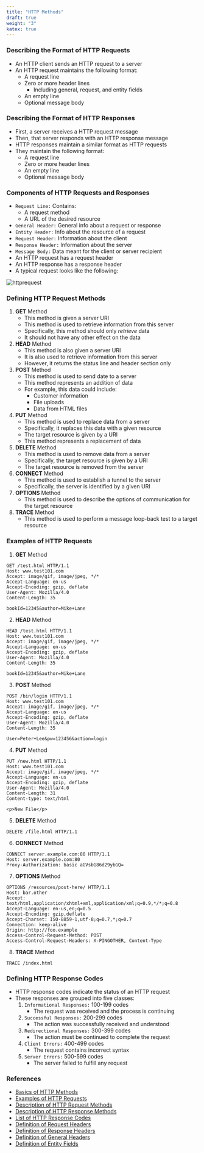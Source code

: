 ```yaml
---
title: "HTTP Methods"
draft: true
weight: "3"
katex: true
---
```


### Describing the Format of HTTP Requests
- An HTTP client sends an HTTP request to a server
- An HTTP request maintains the following format:
	- A request line
	- Zero or more header lines
		- Including general, request, and entity fields
	- An empty line
	- Optional message body

### Describing the Format of HTTP Responses
- First, a server receives a HTTP request message
- Then, that server responds with an HTTP response message
- HTTP responses maintain a similar format as HTTP requests
- They maintain the following format:
	- A request line
	- Zero or more header lines
	- An empty line
	- Optional message body

### Components of HTTP Requests and Responses
- `Request Line:` Contains:
	- A request method
	- A URL of the desired resource
- `General Header:` General info about a request or response
- `Entity Header:` Info about the resource of a request
- `Request Header:` Information about the client
- `Response Header:` Information about the server
- `Message Body:` Data meant for the client or server recipient
- An HTTP request has a request header
- An HTTP response has a response header
- A typical request looks like the following:

![httprequest](/img/httprequest.svg)

### Defining HTTP Request Methods
1. **GET** Method
	- This method is given a server URI
	- This method is used to retrieve information from this server
	- Specifically, this method should only *retrieve* data
	- It should not have any other effect on the data
2. **HEAD** Method
	- This method is also given a server URI
	- It is also used to retrieve information from this server
	- However, it returns the status line and header section only
3. **POST** Method
	- This method is used to send date to a server
	- This method represents an addition of data
	- For example, this data could include:
		- Customer information
		- File uploads
		- Data from HTML files
4. **PUT** Method
	- This method is used to replace data from a server
	- Specifically, it replaces this data with a given resource
	- The target resource is given by a URI
	- This method represents a replacement of data
5. **DELETE** Method
	- This method is used to remove data from a server
	- Specifically, the target resource is given by a URI
	- The target resource is removed from the server
6. **CONNECT** Method
	- This method is used to establish a tunnel to the server
	- Specifically, the server is identified by a given URI
7. **OPTIONS** Method
	- This method is used to describe the options of communication for the target resource
8. **TRACE** Method
	- This method is used to perform a message loop-back test to a target resource

### Examples of HTTP Requests
1. **GET** Method

```
GET /test.html HTTP/1.1
Host: www.test101.com
Accept: image/gif, image/jpeg, */*
Accept-Language: en-us
Accept-Encoding: gzip, deflate
User-Agent: Mozilla/4.0
Content-Length: 35

bookId=12345&author=Mike+Lane
```

2. **HEAD** Method

```
HEAD /test.html HTTP/1.1
Host: www.test101.com
Accept: image/gif, image/jpeg, */*
Accept-Language: en-us
Accept-Encoding: gzip, deflate
User-Agent: Mozilla/4.0
Content-Length: 35

bookId=12345&author=Mike+Lane
```

3. **POST** Method

```
POST /bin/login HTTP/1.1
Host: www.test101.com
Accept: image/gif, image/jpeg, */*
Accept-Language: en-us
Accept-Encoding: gzip, deflate
User-Agent: Mozilla/4.0
Content-Length: 35

User=Peter+Lee&pw=123456&action=login
```

4. **PUT** Method

```
PUT /new.html HTTP/1.1
Host: www.test101.com
Accept: image/gif, image/jpeg, */*
Accept-Language: en-us
Accept-Encoding: gzip, deflate
User-Agent: Mozilla/4.0
Content-Length: 31
Content-type: text/html

<p>New File</p>
```

5. **DELETE** Method

```
DELETE /file.html HTTP/1.1
```

6. **CONNECT** Method

```
CONNECT server.example.com:80 HTTP/1.1
Host: server.example.com:80
Proxy-Authorization: basic aGVsbG86d29ybGQ=
```

7. **OPTIONS** Method

```
OPTIONS /resources/post-here/ HTTP/1.1
Host: bar.other
Accept: text/html,application/xhtml+xml,application/xml;q=0.9,*/*;q=0.8
Accept-Language: en-us,en;q=0.5
Accept-Encoding: gzip,deflate
Accept-Charset: ISO-8859-1,utf-8;q=0.7,*;q=0.7
Connection: keep-alive
Origin: http://foo.example
Access-Control-Request-Method: POST
Access-Control-Request-Headers: X-PINGOTHER, Content-Type
```
8. **TRACE** Method

```
TRACE /index.html
```

### Defining HTTP Response Codes
- HTTP response codes indicate the status of an HTTP request
- These responses are grouped into five classes:
	1. `Informational Responses:` 100-199 codes
		- The request was received and the process is continuing
	2. `Successful Responses:` 200-299 codes
		- The action was successfully received and understood
	3. `Redirectional Responses:` 300-399 codes
		- The action must be continued to complete the request
	4. `Client Errors:` 400-499 codes
		- The request contains incorrect syntax
	5. `Server Errors:` 500-599 codes
		- The server failed to fulfill any request

### References
- [Basics of HTTP Methods](https://www.ntu.edu.sg/home/ehchua/programming/webprogramming/http_basics.html)
- [Examples of HTTP Requests](https://developer.mozilla.org/en-US/docs/Web/HTTP/Methods)
- [Description of HTTP Request Methods](https://www.tutorialspoint.com/http/http_requests.htm)
- [Description of HTTP Response Methods](https://www.tutorialspoint.com/http/http_responses.htm)
- [List of HTTP Response Codes](https://developer.mozilla.org/en-US/docs/Web/HTTP/Status)
- [Definition of Request Headers](https://www.w3.org/Protocols/rfc2616/rfc2616-sec5.html#sec5.3)
- [Definition of Response Headers](https://www.w3.org/Protocols/rfc2616/rfc2616-sec6.html#sec6.2)
- [Definition of General Headers](https://www.w3.org/Protocols/rfc2616/rfc2616-sec4.html#sec4.5)
- [Definition of Entity Fields](https://www.w3.org/Protocols/rfc2616/rfc2616-sec7.html#sec7.1)
